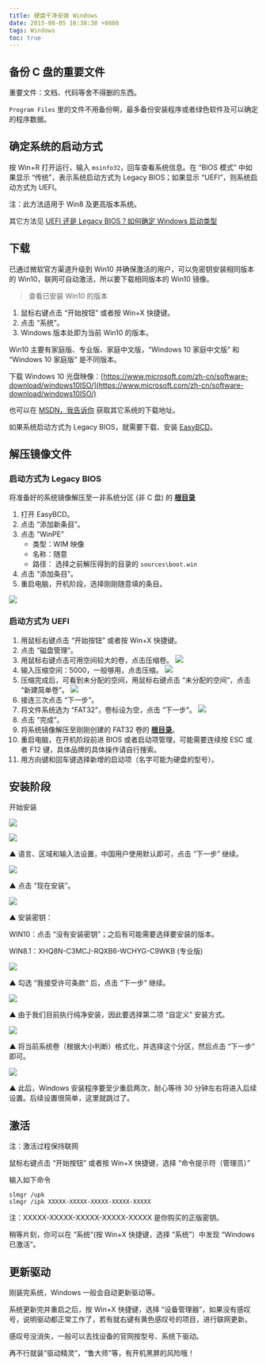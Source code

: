 ```yaml
---
title: 硬盘干净安装 Windows
date: 2015-08-05 16:38:38 +0800
tags: Windows
toc: true
---
```


## 备份 C 盘的重要文件

重要文件：文档、代码等舍不得删的东西。

`Program Files` 里的文件不用备份啊，最多备份安装程序或者绿色软件及可以确定的程序数据。

## 确定系统的启动方式

按 Win+R 打开运行，输入 `msinfo32`，回车查看系统信息。在 “BIOS 模式” 中如果显示 “传统”，表示系统启动方式为 Legacy BIOS；如果显示 “UEFI”，则系统启动方式为 UEFI。

注：此方法适用于 Win8 及更高版本系统。

其它方法见 [UEFI 还是 Legacy BIOS？如何确定 Windows 启动类型](http://wap.ithome.com/html/146588.htm)

## 下载

已通过微软官方渠道升级到 Win10 并确保激活的用户，可以免密钥安装相同版本的 Win10，联网可自动激活，所以要下载相同版本的 Win10 镜像。

> 查看已安装 Win10 的版本

1.  鼠标右键点击 “开始按钮” 或者按 Win+X 快捷键。
2.  点击 “系统”。
3.  Windows 版本处即为当前 Win10 的版本。

Win10 主要有家庭版、专业版、家庭中文版，“Windows 10 家庭中文版” 和 “Windows 10 家庭版” 是不同版本。

下载 Windows 10 光盘映像：[https://www.microsoft.com/zh-cn/software-download/windows10ISO/](https://www.microsoft.com/zh-cn/software-download/windows10ISO/)

也可以在 [MSDN，我告诉你](http://msdn.itellyou.cn/) 获取其它系统的下载地址。

如果系统启动方式为 Legacy BIOS，就需要下载、安装 [EasyBCD](https://pan.baidu.com/s/1hsmEhSS)。

## 解压镜像文件

### 启动方式为 Legacy BIOS

将准备好的系统镜像解压至一非系统分区 (非 C 盘) 的 **[根目录](http://baike.sogou.com/v305005.htm?fromTitle=%E6%A0%B9%E7%9B%AE%E5%BD%95)**

1.  打开 EasyBCD。
2.  点击 “添加新条目”。
3.  点击 “WinPE”
    * 类型：WIM 映像
    * 名称：随意
    * 路径： 选择之前解压得到的目录的 `sources\boot.win`
4.  点击 “添加条目”。
5.  重启电脑，开机阶段，选择刚刚随意填的条目。

![](img/install-windows/easybcd.png)

### 启动方式为 UEFI

1.  用鼠标右键点击 “开始按钮” 或者按 Win+X 快捷键。
2.  点击 “磁盘管理”。
3.  用鼠标右键点击可用空间较大的卷，点击压缩卷。 ![](img/install-windows/1.png)
4.  输入压缩空间：5000，一般够用，点击压缩。 ![](img/install-windows/2.png)
5.  压缩完成后，可看到未分配的空间，用鼠标右键点击 “未分配的空间”，点击 “新建简单卷”。 ![](img/install-windows/3.png)
6.  接连三次点击 “下一步”。
7.  将文件系统选为 “FAT32”，卷标设为空，点击 “下一步”。 ![](img/install-windows/4.png)
8.  点击 “完成”。
9.  将系统镜像解压至刚刚创建的 FAT32 卷的 **[根目录](http://baike.sogou.com/v305005.htm?fromTitle=%E6%A0%B9%E7%9B%AE%E5%BD%95)**。
10. 重启电脑，在开机阶段前进 BIOS 或者启动项管理，可能需要连续按 ESC 或者 F12 键，具体品牌的具体操作请自行搜索。
11. 用方向键和回车键选择新增的启动项（名字可能为硬盘的型号）。

## 安装阶段

开始安装

![](img/install-windows/05.jpg)

![](img/install-windows/06.jpg)

▲ 语言、区域和输入法设置，中国用户使用默认即可，点击 “下一步” 继续。

![](img/install-windows/07.jpg)

▲ 点击 “现在安装”。

![](img/install-windows/08.jpg)

▲ 安装密钥：

WIN10：点击 “没有安装密钥”；之后有可能需要选择要安装的版本。

WIN8.1：XHQ8N-C3MCJ-RQXB6-WCHYG-C9WKB (专业版)

![](img/install-windows/09.jpg)

▲ 勾选 “我接受许可条款” 后，点击 “下一步” 继续。

![](img/install-windows/10.jpg)

▲ 由于我们目前执行纯净安装，因此要选择第二项 “自定义” 安装方式。

![](img/install-windows/11.jpg)

▲ 将当前系统卷（根据大小判断）格式化，并选择这个分区，然后点击 “下一步” 即可。

![](img/install-windows/12.jpg)

▲ 此后，Windows 安装程序要至少重启两次，耐心等待 30 分钟左右将进入后续设置。后续设置很简单，这里就跳过了。

## 激活

注：激活过程保持联网

鼠标右键点击 “开始按钮” 或者按 Win+X 快捷键，选择 “命令提示符（管理员）”

输入如下命令

```batch
slmgr /upk
slmgr /ipk XXXXX-XXXXX-XXXXX-XXXXX-XXXXX
```

注：XXXXX-XXXXX-XXXXX-XXXXX-XXXXX 是你购买的正版密钥。

稍等片刻，你可以在 “系统”(按 Win+X 快捷键，选择 “系统”）中发现 “Windows 已激活”。

## 更新驱动

刚装完系统，Windows 一般会自动更新驱动等。

系统更新完并重启之后，按 Win+X 快捷键，选择 “设备管理器”，如果没有感叹号，说明驱动都正常工作了，若有就右键有黄色感叹号的项目，进行联网更新。

感叹号没消失，一般可以去找设备的官网按型号、系统下驱动。

再不行就装“驱动精灵”，“鲁大师”等，有开机黑屏的风险哦！
